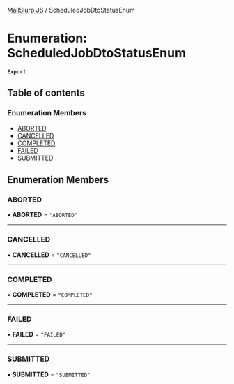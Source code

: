 [MailSlurp JS](../README.md) / ScheduledJobDtoStatusEnum

# Enumeration: ScheduledJobDtoStatusEnum

**`Export`**

## Table of contents

### Enumeration Members

- [ABORTED](ScheduledJobDtoStatusEnum.md#aborted)
- [CANCELLED](ScheduledJobDtoStatusEnum.md#cancelled)
- [COMPLETED](ScheduledJobDtoStatusEnum.md#completed)
- [FAILED](ScheduledJobDtoStatusEnum.md#failed)
- [SUBMITTED](ScheduledJobDtoStatusEnum.md#submitted)

## Enumeration Members

### ABORTED

• **ABORTED** = ``"ABORTED"``

___

### CANCELLED

• **CANCELLED** = ``"CANCELLED"``

___

### COMPLETED

• **COMPLETED** = ``"COMPLETED"``

___

### FAILED

• **FAILED** = ``"FAILED"``

___

### SUBMITTED

• **SUBMITTED** = ``"SUBMITTED"``
